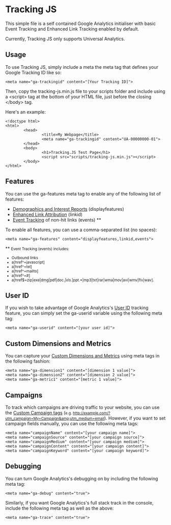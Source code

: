 Tracking JS
===========

This simple file is a self contained Google Analytics initialiser with basic Event Tracking and Enhanced Link Tracking enabled by default.

Currently, Tracking JS only supports Universal Analytics.

Usage
---------

To use Tracking JS, simply include a meta the meta tag that defines your Google Tracking ID like so:

<pre><code>&#x3C;meta name=&#x22;ga-trackingid&#x22; content=&#x22;[Your Tracking ID]&#x22;&#x3E;</code></pre>

Then, copy the tracking-js.min.js file to your scripts folder and include using a &#x3C;script&#x3E; tag at the bottom of your HTML file, just before the closing &#x3C;/body&#x3E; tag. 

Here's an example:

<pre><code>&#x3C;!doctype html&#x3E;
&#x3C;html&#x3E;
&#x9;&#x3C;head&#x3E;
&#x9;&#x9;&#x3C;title&#x3E;My Webpage&#x3C;/title&#x3E;
&#x9;&#x9;&#x3C;meta name=&#x22;ga-trackingid&#x22; content=&#x22;UA-00000000-01&#x22;&#x3E;
&#x9;&#x3C;/head&#x3E;
&#x9;&#x3C;body&#x3E;
&#x9;&#x9;&#x3C;h1&#x3E;Tracking.JS Test Page&#x3C;/h1&#x3E;
&#x9;&#x9;&#x3C;script src=&#x22;scripts/tracking-js.min.js&#x22;&#x3E;&#x3C;/script&#x3E;
&#x9;&#x3C;/body&#x3E;
&#x3C;/html&#x3E;</code></pre>

Features
------------

You can use the ga-features meta tag to enable any of the following list of features:

- [Demographics and Interest Reports](https://support.google.com/analytics/answer/2444872?authuser=2) (displayfeatures)
- [Enhanced Link Attribution](https://support.google.com/analytics/answer/2558867?hl=en) (linkid)
- [Event Tracking](https://developers.google.com/analytics/devguides/collection/analyticsjs/events) of non-hit links (events) **

To enable all features, you can use a comma-separated list (no spaces):

<pre><code>&#x3C;meta name=&#x22;ga-features&#x22; content=&#x22;displayfeatures,linkid,events&#x22;&#x3E;</code></pre>

** <small>Event Tracking (events) includes: 

- Outbound links
- a[href^=javascript]
- a[href^=tel]
- a[href^=mailto]
- a[href^=#]
- a[href$=zip|exe|dmg|pdf|doc.*|xls.*|ppt.*|mp3|txt|rar|wma|mov|avi|wmv|flv|wav].
</small>

User ID
------------

If you wish to take advantage of Google Analytics's [User ID](https://developers.google.com/analytics/devguides/collection/analyticsjs/user-id) tracking feature, you can simply set the ga-userid variable using the following meta tag:

<pre><code>&#x3C;meta name=&#x22;ga-userid&#x22; content=&#x22;[your user id]&#x22;&#x3E;</code></pre>

Custom Dimensions and Metrics
-------------------------------

You can capture your [Custom Dimensions and Metrics](https://developers.google.com/analytics/devguides/platform/customdimsmets) using meta tags in the following fashion:

<pre><code>&#x3C;meta name=&#x22;ga-dimension1&#x22; content=&#x22;[dimension 1 value]&#x22;&#x3E;
&#x3C;meta name=&#x22;ga-dimension2&#x22; content=&#x22;[dimension 2 value]&#x22;&#x3E;
&#x3C;meta name=&#x22;ga-metric1&#x22; content=&#x22;[metric 1 value]&#x22;&#x3E;</code></pre>

Campaigns
------------

To track which campaigns are driving traffic to your website, you can use the [Custom Campaign tags](https://support.google.com/analytics/answer/1033863?hl=en) (<small>e.g. http://example.com/?utm_campaign=My+Campaign&amp;utm_medium=email</small>). However, if you want to set campaign fields manually, you can use the following meta tags:

<pre><code>&#x3C;meta name=&#x22;campaignName&#x22; content=&#x22;[your campaign name]&#x22;&#x3E;
&#x3C;meta name=&#x22;campaignSource&#x22; content=&#x22;[your campaign source]&#x22;&#x3E;
&#x3C;meta name=&#x22;campaignMedium&#x22; content=&#x22;[your campaign medium]&#x22;&#x3E;
&#x3C;meta name=&#x22;campaignContent&#x22; content=&#x22;[your campaign content]&#x22;&#x3E;
&#x3C;meta name=&#x22;campaignKeyword&#x22; content=&#x22;[your campaign keyword]&#x22;&#x3E;</code></pre>

Debugging
------------

You can turn Google Analytics's debugging on by including the following meta tag:

<pre><code>&#x3C;meta name=&#x22;ga-debug&#x22; content=&#x22;true&#x22;&#x3E;</code></pre>

Similarly, if you want Google Analytics's full stack track in the console, include the following meta tag as well as the above:

<pre><code>&#x3C;meta name=&#x22;ga-trace&#x22; content=&#x22;true&#x22;&#x3E;</code></pre>